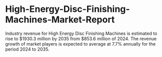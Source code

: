 # High-Energy-Disc-Finishing-Machines-Market-Report
Industry revenue for High Energy Disc Finishing Machines is estimated to rise to $1930.3 million by 2035 from $853.6 million of 2024. The revenue growth of market players is expected to average at 7.7% annually for the period 2024 to 2035.
